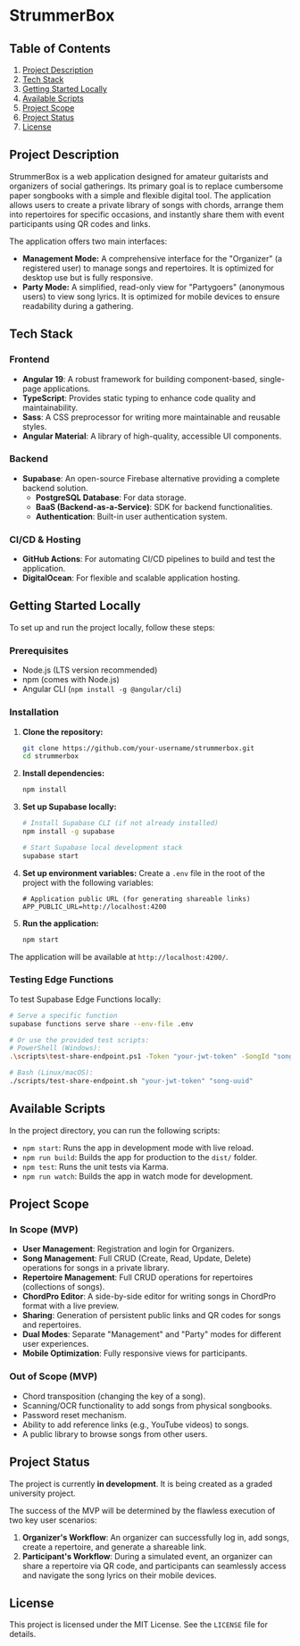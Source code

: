 # StrummerBox

## Table of Contents
1. [Project Description](#project-description)
2. [Tech Stack](#tech-stack)
3. [Getting Started Locally](#getting-started-locally)
4. [Available Scripts](#available-scripts)
5. [Project Scope](#project-scope)
6. [Project Status](#project-status)
7. [License](#license)

## Project Description

StrummerBox is a web application designed for amateur guitarists and organizers of social gatherings. Its primary goal is to replace cumbersome paper songbooks with a simple and flexible digital tool. The application allows users to create a private library of songs with chords, arrange them into repertoires for specific occasions, and instantly share them with event participants using QR codes and links.

The application offers two main interfaces:
-   **Management Mode:** A comprehensive interface for the "Organizer" (a registered user) to manage songs and repertoires. It is optimized for desktop use but is fully responsive.
-   **Party Mode:** A simplified, read-only view for "Partygoers" (anonymous users) to view song lyrics. It is optimized for mobile devices to ensure readability during a gathering.

## Tech Stack

### Frontend
-   **Angular 19**: A robust framework for building component-based, single-page applications.
-   **TypeScript**: Provides static typing to enhance code quality and maintainability.
-   **Sass**: A CSS preprocessor for writing more maintainable and reusable styles.
-   **Angular Material**: A library of high-quality, accessible UI components.

### Backend
-   **Supabase**: An open-source Firebase alternative providing a complete backend solution.
    -   **PostgreSQL Database**: For data storage.
    -   **BaaS (Backend-as-a-Service)**: SDK for backend functionalities.
    -   **Authentication**: Built-in user authentication system.

### CI/CD & Hosting
-   **GitHub Actions**: For automating CI/CD pipelines to build and test the application.
-   **DigitalOcean**: For flexible and scalable application hosting.

## Getting Started Locally

To set up and run the project locally, follow these steps:

### Prerequisites
-   Node.js (LTS version recommended)
-   npm (comes with Node.js)
-   Angular CLI (`npm install -g @angular/cli`)

### Installation
1.  **Clone the repository:**
    ```sh
    git clone https://github.com/your-username/strummerbox.git
    cd strummerbox
    ```
2.  **Install dependencies:**
    ```sh
    npm install
    ```
3. **Set up Supabase locally:**
   ```sh
   # Install Supabase CLI (if not already installed)
   npm install -g supabase
   
   # Start Supabase local development stack
   supabase start
   ```

4. **Set up environment variables:**
   Create a `.env` file in the root of the project with the following variables:
   ```env
   # Application public URL (for generating shareable links)
   APP_PUBLIC_URL=http://localhost:4200
   ```

5.  **Run the application:**
    ```sh
    npm start
    ```
The application will be available at `http://localhost:4200/`.

### Testing Edge Functions

To test Supabase Edge Functions locally:

```sh
# Serve a specific function
supabase functions serve share --env-file .env

# Or use the provided test scripts:
# PowerShell (Windows):
.\scripts\test-share-endpoint.ps1 -Token "your-jwt-token" -SongId "song-uuid"

# Bash (Linux/macOS):
./scripts/test-share-endpoint.sh "your-jwt-token" "song-uuid"
```

## Available Scripts

In the project directory, you can run the following scripts:

-   `npm start`: Runs the app in development mode with live reload.
-   `npm run build`: Builds the app for production to the `dist/` folder.
-   `npm test`: Runs the unit tests via Karma.
-   `npm run watch`: Builds the app in watch mode for development.

## Project Scope

### In Scope (MVP)
-   **User Management**: Registration and login for Organizers.
-   **Song Management**: Full CRUD (Create, Read, Update, Delete) operations for songs in a private library.
-   **Repertoire Management**: Full CRUD operations for repertoires (collections of songs).
-   **ChordPro Editor**: A side-by-side editor for writing songs in ChordPro format with a live preview.
-   **Sharing**: Generation of persistent public links and QR codes for songs and repertoires.
-   **Dual Modes**: Separate "Management" and "Party" modes for different user experiences.
-   **Mobile Optimization**: Fully responsive views for participants.

### Out of Scope (MVP)
-   Chord transposition (changing the key of a song).
-   Scanning/OCR functionality to add songs from physical songbooks.
-   Password reset mechanism.
-   Ability to add reference links (e.g., YouTube videos) to songs.
-   A public library to browse songs from other users.

## Project Status
The project is currently **in development**. It is being created as a graded university project.

The success of the MVP will be determined by the flawless execution of two key user scenarios:
1.  **Organizer's Workflow**: An organizer can successfully log in, add songs, create a repertoire, and generate a shareable link.
2.  **Participant's Workflow**: During a simulated event, an organizer can share a repertoire via QR code, and participants can seamlessly access and navigate the song lyrics on their mobile devices.

## License
This project is licensed under the MIT License. See the `LICENSE` file for details.
